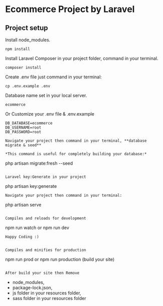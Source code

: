 # Ecommerce Project by Laravel

## Project setup
Install node_modules.
```
npm install
```

Install Laravel Composer in your project folder, command in your terminal. 
```
composer install
```

Create .env file just command in your terminal:
```
cp .env.example .env
```
Database name set in your local server.
```
ecommerce
```

Or Customize your .env file & .env.example
```
DB_DATABASE=ecommerce
DB_USERNAME=root
DB_PASSWORD=root

Navigate your project then command in your terminal, **database migrate & seed** 

*This command is useful for completely building your database:*
```
php artisan migrate:fresh --seed
```

Laravel key:Generate in your project
```
php artisan key:generate
```
Navigate your project then command in your terminal:
``` 
php artisan serve
```

Compiles and reloads for development
``` 
npm run watch or npm run dev
```
Happy Coding :)


Compiles and minifies for production
```
npm run prod or npm run production (build your site)
```

After build your site then Remove 
```
  * node_modules,
  * package-lock.json,
  * js folder in your resources folder, 
  * sass folder in your resources folder

```

